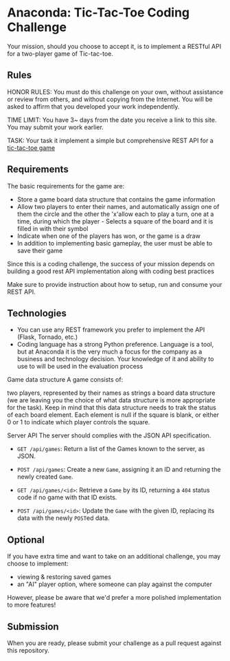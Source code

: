 # Anaconda: Tic-Tac-Toe Coding Challenge
Your mission, should you choose to accept it, is to implement a RESTful API for a two-player game of Tic-tac-toe.

## Rules

HONOR RULES: You must do this challenge on your own, without assistance or review from others, and without copying from the Internet. You will be asked to affirm that you developed your work independently.

TIME LIMIT: You have 3~ days from the date you receive a link to this site. You may submit your work earlier.

TASK: Your task it implement a simple but comprehensive REST API for a [tic-tac-toe game](https://en.wikipedia.org/wiki/Tic-tac-toe)

## Requirements

The basic requirements for the game are:

- Store a game board data structure that contains the game information
- Allow two players to enter their names, and automatically assign one of them the circle and the other the 'x'allow each to play a turn, one at a time, during which the player - Selects a square of the board and it is filled in with their symbol
- Indicate when one of the players has won, or the game is a draw
- In addition to implementing basic gameplay, the user must be able to save their game

Since this is a coding challenge, the success of your mission depends on building a good rest API implementation along with coding best practices

Make sure to provide instruction about how to setup, run and consume your REST API.

## Technologies

- You can use any REST framework you prefer to implement the API (Flask, Tornado, etc.) 
- Coding language has a strong Python preference. Language is a tool, but at Anaconda it is the very much a focus for the company as a business and technology decision. Your knowledge of it and ability to use to will be used in the evaluation process

Game data structure
A game consists of:

two players, represented by their names as strings
a board data structure (we are leaving you the choice of what data structure is more appropriate for the task). Keep in mind that this data structure needs to trak the status of each board element. Each element is null if the square is blank, or either 0 or 1 to indicate which player controls the square. 

Server API
The server should complies with the JSON API specification.

- `GET /api/games`: Return a list of the Games known to the server, as JSON.

- `POST /api/games`: Create a new `Game`, assigning it an ID and returning the newly created `Game`.

- `GET /api/games/<id>`: Retrieve a `Game` by its ID, returning a `404` status
  code if no game with that ID exists.

- `POST /api/games/<id>`: Update the `Game` with the given ID, replacing its data with the newly `POST`ed data.

## Optional

If you have extra time and want to take on an additional challenge, you may choose to implement:

 - viewing & restoring saved games
 - an "AI" player option, where someone can play against the computer

However, please be aware that we'd prefer a more polished implementation to more features!

## Submission

When you are ready, please submit your challenge as a pull request
against this repository.
